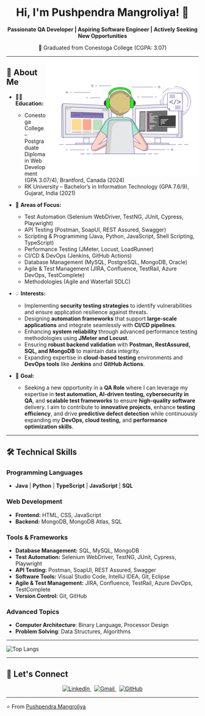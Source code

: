 <h1 align="center">Hi, I'm Pushpendra Mangroliya! 👋</h1>
<p align="center">
  <b>Passionate QA Developer | Aspiring Software Engineer | Actively Seeking New Opportunities</b>
</p>
<p align="center">
  📍 Graduated from Conestoga College (CGPA: 3.07)  
</p>

---

<img align="right" alt="Coding" src="https://raw.githubusercontent.com/devSouvik/devSouvik/master/gif3.gif" width="400"/>

## 📝 About Me  

- 👨‍🎓 **Education:**
  - Conestoga College – Postgraduate Diploma in Web Development (GPA 3.07/4), Brantford, Canada (2024)
  - RK University – Bachelor’s in Information Technology (GPA 7.6/9), Gujarat, India (2021)

- 🌱 **Areas of Focus:**  
  - Test Automation (Selenium WebDriver, TestNG, JUnit, Cypress, Playwright)
  - API Testing (Postman, SoapUI, REST Assured, Swagger) 
  - Scripting & Programming (Java, Python, JavaScript, Shell Scripting, TypeScript)
  - Performance Testing (JMeter, Locust, LoadRunner)
  - CI/CD & DevOps (Jenkins, GitHub Actions)
  - Database Management (MySQL, PostgreSQL, MongoDB, Oracle)
  - Agile & Test Management (JIRA, Confluence, TestRail, Azure DevOps, TestComplete)
  - Methodologies (Agile and Waterfall SDLC)  

- 💡 **Interests:**  
  - Implementing **security testing strategies** to identify vulnerabilities and ensure application resilience against threats.  
  - Designing **automation frameworks** that support **large-scale applications** and integrate seamlessly with **CI/CD pipelines**.  
  - Enhancing **system reliability** through advanced performance testing methodologies using **JMeter and Locust**.
  - Ensuring **robust backend validation** with **Postman, RestAssured, SQL, and MongoDB** to maintain data integrity.
  - Expanding expertise in **cloud-based testing** environments and **DevOps tools** like **Jenkins** and **GitHub Actions**.

- 🎯 **Goal:**  
  - Seeking a new opportunity in a **QA Role** where I can leverage my expertise in **test automation, AI-driven testing, cybersecurity in QA**, and **scalable test frameworks** to ensure **high-quality software** delivery. I aim to contribute to **innovative projects**, enhance **testing efficiency**, and drive **predictive defect detection** while continuously expanding my **DevOps, cloud testing,** and **performance optimization skills**.  

---

## 🛠 Technical Skills  

### Programming Languages  
- **Java** | **Python** | **TypeScript** | **JavaScript** | **SQL**  

### Web Development  
- **Frontend:** HTML, CSS, JavaScript  
- **Backend:** MongoDB, MongoDB Atlas, SQL  

### Tools & Frameworks  
- **Database Management:** SQL, MySQL, MongoDB
- **Test Automation:** Selenium WebDriver, TestNG, JUnit, Cypress, Playwright
- **API Testing:** Postman, SoapUI, REST Assured, Swagger 
- **Software Tools:** Visual Studio Code, IntelliJ IDEA, Git, Eclipse
- **Agile & Test Management:** JIRA, Confluence, TestRail, Azure DevOps, TestComplete 
- **Version Control:** Git, GitHub  

### Advanced Topics  
- **Computer Architecture**: Binary Language, Processor Design  
- **Problem Solving**: Data Structures, Algorithms  

---

![Top Langs](https://github-readme-stats.vercel.app/api/top-langs/?username=Pushpendra407&layout=compact)

---

## 🤝 Let's Connect  

<p align="center">
  <a href="https://www.linkedin.com/in/pushpendramangroliya/" target="_blank">
    <img src="https://img.icons8.com/plasticine/100/000000/linkedin.png" width="50" alt="LinkedIn" style="cursor: pointer;" />
</a>
  &nbsp;
  <a href="mailto:pmangroliya407@gmail.com" target="_blank">
    <img src="https://img.icons8.com/plasticine/100/000000/gmail.png" width="50" alt="Gmail" style="cursor: pointer;"/>
  </a>
  &nbsp;
  <a href="https://github.com/Pushpendra407" target="_blank">
    <img src="https://img.icons8.com/plasticine/100/000000/github.png" width="50" alt="GitHub" style="cursor: pointer;"/>
  </a>
</p>

---

⭐️ From [Pushpendra Mangroliya](https://github.com/Pushpendra407)
